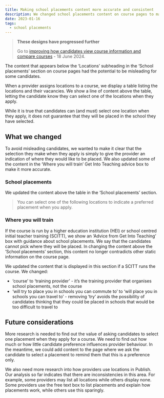 ```yaml
---
title: Making school placements content more accurate and consistent
description: We changed school placements content on course pages to make it accurately reflect the candidates’ experience
date: 2023-01-16
tags:
  - school placements
---
```


> **These designs have progressed further**
>
> Go to [improving how candidates view course information and compare courses](/find-teacher-training/improving-course-pages/) - 18 June 2024.

The content that appears below the ‘Locations’ subheading in the ‘School placements’ section on course pages had the potential to be misleading for some candidates.

When a provider assigns locations to a course, we display a table listing the locations and their vacancies. We show a line of content above the table, letting the candidate know they can select one of the locations when they apply.

While it is true that candidates can (and must) select one location when they apply, it does not guarantee that they will be placed in the school they have selected.

## What we changed

To avoid misleading candidates, we wanted to make it clear that the selection they make when they apply is simply to give the provider an indication of where they would like to be placed. We also updated some of the content in the ‘Where you will train’ Get Into Teaching advice box to make it more accurate.

### School placements

We updated the content above the table in the ‘School placements’ section.

> You can select one of the following locations to indicate a preferred placement when you apply.

### Where you will train

If the course is run by a higher education institution (HEI) or school centred initial teacher training (SCITT), we show an ‘Advice from Get Into Teaching’ box with guidance about school placements. We say that the candidates cannot pick where they will be placed. In changing the content above the ‘School placements’ section, this content no longer contradicts other static information on the course page.

We updated the content that is displayed in this section if a SCITT runs the course. We changed:

- ‘course’ to ‘training provider’ - it’s the training provider that organises school placements, not the course
- ‘will try to place you in schools you can commute to’ to ‘will place you in schools you can travel to’ - removing ‘try’ avoids the possibility of candidates thinking that they could be placed in schools that would be too difficult to travel to

## Future considerations

More research is needed to find out the value of asking candidates to select one placement when they apply for a course. We need to find out how much or how little candidate preference influences provider behaviour. In the meantime, we could add content to the page where we ask the candidate to select a placement to remind them that this is a preference only.

We also need more research into how providers use locations in Publish. Our analysis so far indicates that there are inconsistencies in this area. For example, some providers may list all locations while others display none. Some providers use the free text box to list placements and explain how placements work, while others use this sparingly.
